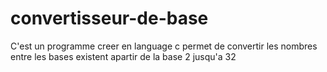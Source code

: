 # convertisseur-de-base
C'est un programme creer en language c permet de convertir les nombres entre les bases existent apartir de la base 2 jusqu'a 32  
